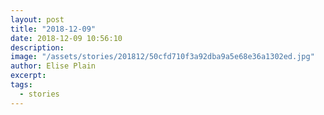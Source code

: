 ```yaml
---
layout: post
title: "2018-12-09"
date: 2018-12-09 10:56:10
description: 
image: "/assets/stories/201812/50cfd710f3a92dba9a5e68e36a1302ed.jpg"
author: Elise Plain
excerpt: 
tags: 
  - stories
---
```



<p></p>
